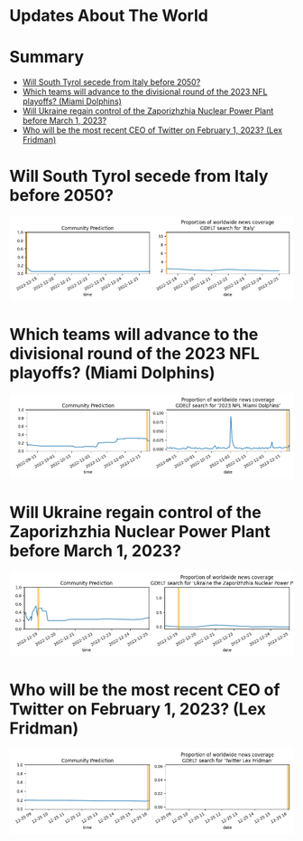 
Updates About The World
=======================

Summary
=======

* [Will South Tyrol secede from Italy before 2050?](#will-south-tyrol-secede-from-italy-before-2050)
* [Which teams will advance to the divisional round of the 2023 NFL playoffs? (Miami Dolphins)](#which-teams-will-advance-to-the-divisional-round-of-the-2023-nfl-playoffs-miami-dolphins)
* [Will Ukraine regain control of the Zaporizhzhia Nuclear Power Plant before March 1, 2023?](#will-ukraine-regain-control-of-the-zaporizhzhia-nuclear-power-plant-before-march-1-2023)
* [Who will be the most recent CEO of Twitter on February 1, 2023? (Lex Fridman)](#who-will-be-the-most-recent-ceo-of-twitter-on-february-1-2023-lex-fridman)

# Will South Tyrol secede from Italy before 2050?


![South Tyrolean Secession](assets/01.png)
# Which teams will advance to the divisional round of the 2023 NFL playoffs? (Miami Dolphins)


![Miami Dolphins](assets/02.png)
# Will Ukraine regain control of the Zaporizhzhia Nuclear Power Plant before March 1, 2023?


![Ukraine controls ZNPP by March 2023](assets/03.png)
# Who will be the most recent CEO of Twitter on February 1, 2023? (Lex Fridman)


![Lex Fridman](assets/06.png)